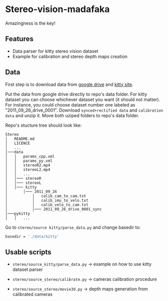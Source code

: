 # Stereo-vision-madafaka

Amazingness is the key!

## Features

- Data parser for kitty stereo vision dataset
- Example for calibration and stereo depth maps creation

## Data

First step is to download data from [google drive] and [kitty site]. 

Put the data from google drive directly to repo's data folder. 
For kitty dataset you can choose whichever dataset you want (it should not matter). For instance, you could choose dataset number one labeled as "2011_09_26_drive_0001". Download `synced+rectified data` and `calibration data` and unzip it. Move both uziped folders to repo's data folder. 

Repo's stucture tree should look like:
```
Stereo
│   README.md
│   LICENCE
│   ...
│───data
│   │   params_cpp.xml
│   │   params_py.xml
│   │   stereoR2.mp4
│   │   stereoL2.mp4
│   │   ...
│   │─── stereoR
│   │─── stereoL
│   │─── kitty
│       │─── 2011_09_26
│           │   calib_cam_to_cam.txt
│           │   calib_imu_to_velo.txt
│           │   calib_velo_to_cam.txt
│           │─── 2011_09_26_drive_0001_sync
│───pykitty
│   │   ...
```

Go to `stereo/source kitty/parse_data.py` and change basedir to:
```sh
basedir = './data/kitty'
```

## Usable scripts
- `stereo/source_kitty/parse_data.py`  -> example on how to use kitty dataset parser
- `stereo/source_stereo/calibrate.py` -> cameras calibration procedure
- `stereo/source_stereo/movie3d.py` -> depth maps generation from calibrated cameras





   [google drive]: <https://drive.google.com/drive/folders/1370niF0eqB4zK3wXJOppOO5wHEiTBU19?usp=sharing>
   [kitty site]: <http://www.cvlibs.net/datasets/kitti/raw_data.php>
